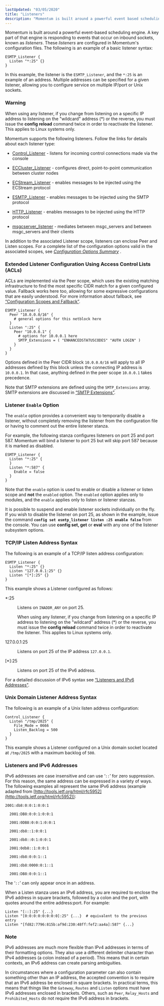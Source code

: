 ```yaml
---
lastUpdated: "03/05/2020"
title: "Listeners"
description: "Momentum is built around a powerful event based scheduling engine A key part of that engine is responding to events that occur on inbound sockets known as listeners These listeners are configured in Momentum's configuration files The following is an example of a basic listener syntax In this example the..."
---
```


Momentum is built around a powerful event-based scheduling engine. A key part of that engine is responding to events that occur on inbound sockets, known as *listeners*. These *listeners* are configured in Momentum's configuration files. The following is an example of a basic listener syntax:

```
ESMTP_Listener {
  Listen "*:25" {}
}
```

In this example, the listener is the `ESMTP_Listener`, and the `*:25` is an example of an address. Multiple addresses can be specified for a given listener, allowing you to configure service on multiple IP/port or Unix sockets.

### Warning

When using any listener, if you change from listening on a specific IP address to listening on the "wildcard" address (*) or the reverse, you must issue the **config reload**        command twice in order to reactivate the listener. This applies to Linux systems only.

Momentum supports the following listeners. Follow the links for details about each listener type:

*   [Control_Listener](/momentum/4/control-listener) - listens for incoming control connections made via the console

*   [ECCluster_Listener](/momentum/4/cluster-listeners#eccluster_listener) - configures direct, point-to-point communication between cluster nodes

*   [ECStream_Listener](/momentum/4/ecstream-listener) - enables messages to be injected using the ECStream protocol

*   [ESMTP_Listener](/momentum/4/esmtp-listener) - enables messages to be injected using the SMTP protocol

*   [HTTP_Listener](/momentum/4/http-listener) - enables messages to be injected using the HTTP protocol

*   [msgcserver_listener](/momentum/4/cluster-listeners#msgcserver_listener) - mediates between msgc_servers and between msgc_servers and their clients

In addition to the associated Listener scope, listeners can enclose Peer and Listen scopes. For a complete list of the configuration options valid in the associated scopes, see [*Configuration Options Summary*](/momentum/4/config-options-summary) .

### <a name="listeners.acls"></a> Extended Listener Configuration Using Access Control Lists (ACLs)

<a name="idp2949664"></a> <a name="idp2951456"></a> 

ACLs are implemented via the Peer scope, which uses the existing matching infrastructure to find the most specific CIDR match for a given configured value. Fallback works here too, allowing for some expressive configurations that are easily understood. For more information about fallback, see [“Configuration Scopes and Fallback”](/momentum/4/4-ecelerity-conf-fallback).

<a name="example.conf.peer"></a> 


```
ESMTP_Listener {
  Peer "10.0.0.0/16" {
    # general options for this netblock here
  }
  Listen ":25" {
    Peer "10.0.0.1" {
      # options for 10.0.0.1 here
      SMTP_Extensions = ( "ENHANCEDSTATUSCODES" "AUTH LOGIN" )
    }
  }
}
```

Options defined in the Peer CIDR block `10.0.0.0/16` will apply to all IP addresses defined by this block unless the connecting IP address is `10.0.0.1`. In that case, anything defined in the peer scope `10.0.0.1` takes precedence.

Note that SMTP extensions are defined using the `SMTP_Extensions` array. SMTP extensions are discussed in [“SMTP Extensions”](/momentum/4/esmtp-listener-extensions).

### <a name="listeners.enable.option"></a> Listener `Enable` Option

The `enable` option provides a convenient way to temporarily disable a listener, without completely removing the listener from the configuration file or having to comment out the entire listener stanza.

For example, the following stanza configures listeners on port 25 and port 587\. Momentum will bind a listener to port 25 but will skip port 587 because it is marked as disabled.

```
ESMTP_Listener {
  Listen "*:25" {
  }
  Listen "*:587" {
    Enable = false
  }
}
```

Note that the `enable` option is used to enable or disable a listener or listen scope and **not** the `enabled` option. The `enabled` option applies only to modules, and the `enable` applies only to listen or listener stanzas.

It is possible to suspend and enable listener sockets individually on the fly. If you wish to disable the listener on port 25, as shown in the example, issue the command **`config set esmtp_listener listen :25 enable false`**                                             from the console. You can use **config set, get**          or **eval** with any one of the listener subsystem options.

### <a name="listeners.tcpip.listener.syntax"></a> TCP/IP Listen Address Syntax

The following is an example of a TCP/IP listen address configuration:

```
ESMTP_Listener {
  Listen "*:25" {}
  Listen "127.0.0.1:25" {}
  Listen "[*]:25" {}
}
```

This example shows a Listener configured as follows:

<dl class="variablelist">

<dt>*:25</dt>

<dd>

Listens on `INADDR_ANY` on port 25.

When using any listener, if you change from listening on a specific IP address to listening on the "wildcard" address (*) or the reverse, you must issue the **config reload**        command twice in order to reactivate the listener. This applies to Linux systems only.

</dd>

<dt>127.0.0.1:25</dt>

<dd>

Listens on port 25 of the IP address `127.0.0.1`.

</dd>

<dt>[*]:25</dt>

<dd>

Listens on port 25 of the IPv6 address.

</dd>

</dl>

For a detailed discussion of IPv6 syntax see [“Listeners and IPv6 Addresses”](/momentum/4/listeners#listeners.ipv6).

### <a name="listeners.unix.domain.listener.syntax"></a> Unix Domain Listener Address Syntax

The following is an example of a Unix listen address configuration:

```
Control_Listener {
  Listen "/tmp/2025" {
    File_Mode = 0666
    Listen_Backlog = 500
  }
}
```

This example shows a Listener configured on a Unix domain socket located at `/tmp/2025` with a maximum backlog of `500`.

### <a name="listeners.ipv6"></a> Listeners and IPv6 Addresses

IPv6 addresses are case insensitive and can use ‘`::`’ for zero suppression. For this reason, the same address can be expressed in a variety of ways. The following examples all represent the same IPv6 address (example adapted from [http://tools.ietf.org/html/rfc5952](http://tools.ietf.org/html/rfc5952)):

```
2001:db8:0:0:1:0:0:1

  2001:DB8:0:0:1:0:0:1

  2001:0DB8:0:0:1:0:0:1

  2001:db8::1:0:0:1

  2001:db8::0:1:0:0:1

  2001:0db8::1:0:0:1

  2001:db8:0:0:1::1

  2001:db8:0000:0:1::1

  2001:DB8:0:0:1::1
```

The ‘`::`’ can only appear once in an address.

When a Listen stanza uses an IPv6 address, you are required to enclose the IPv6 address in square brackets, followed by a colon and the port, with quotes around the entire address:port. For example:

```
Listen "[::]:25" {...}
Listen "[0:0:0:0:0:0:0:0]:25" {...}  # equivalent to the previous entry
Listen "[fd82:7796:815b:af9d:230:48ff:fef2:aa4a]:587" {...}
```

### Note

IPv6 addresses are much more flexible than IPv4 addresses in terms of their formatting options. They also use a different delimiter character than IPv4 addresses (a colon instead of a period). This means that in certain contexts, an IPv6 address can create parsing ambiguities.

In circumstances where a configuration parameter can also contain something other than an IP address, the accepted convention is to require that an IPv6 address be enclosed in square brackets. In practical terms, this means that things like the `Gateway`, `Routes` and `Listen` options must have IPv6 addresses enclosed in brackets. Others, such as `Peer`, `Relay_Hosts` and `Prohibited_Hosts` do not require the IPv6 address in brackets.